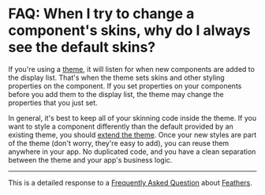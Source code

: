 # FAQ: When I try to change a component's skins, why do I always see the default skins?

If you're using a [theme](../themes.html), it will listen for when new components are added to the display list. That's when the theme sets skins and other styling properties on the component. If you set properties on your components before you add them to the display list, the theme may change the properties that you just set.

In general, it's best to keep all of your skinning code inside the theme. If you want to style a component differently than the default provided by an existing theme, you should [extend the theme](../extending-themes.html). Once your new styles are part of the theme (don't worry, they're easy to add), you can reuse them anywhere in your app. No duplicated code, and you have a clean separation between the theme and your app's business logic.

------------------------------------------------------------------------

This is a detailed response to a [Frequently Asked Question](../faq.html) about [Feathers](../start.html).


